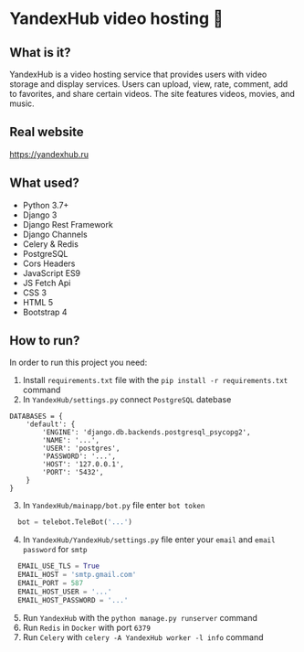 # YandexHub video hosting 👻

## What is it?
YandexHub is a video hosting service that provides users with video storage and display services. Users
can upload, view, rate, comment, add to favorites, and share certain
videos. The site features videos, movies, and music.

## Real website
https://yandexhub.ru

## What used?
* Python 3.7+
* Django 3
* Django Rest Framework
* Django Channels
* Celery & Redis
* PostgreSQL
* Cors Headers
* JavaScript ES9
* JS Fetch Api
* CSS 3
* HTML 5
* Bootstrap 4

## How to run?
In order to run this project you need:
1) Install `requirements.txt` file with the `pip install -r requirements.txt` command
2) In `YandexHub/settings.py` connect `PostgreSQL` datebase
```
DATABASES = {
    'default': {
        'ENGINE': 'django.db.backends.postgresql_psycopg2',
        'NAME': '...', 
        'USER': 'postgres', 
        'PASSWORD': '...',
        'HOST': '127.0.0.1', 
        'PORT': '5432',
    }
}
```
3) In `YandexHub/mainapp/bot.py` file enter `bot token` 
```python
  bot = telebot.TeleBot('...')
```
4) In `YandexHub/YandexHub/settings.py` file enter your `email` and `email password` for `smtp`
```python
  EMAIL_USE_TLS = True
  EMAIL_HOST = 'smtp.gmail.com'
  EMAIL_PORT = 587
  EMAIL_HOST_USER = '...'
  EMAIL_HOST_PASSWORD = '...'
```
5) Run `YandexHub` with the `python manage.py runserver` command
6) Run `Redis` in `Docker` with port `6379`
7) Run `Celery` with `celery -A YandexHub worker -l info` command
